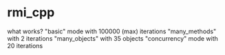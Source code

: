 rmi_cpp
=======

what works?
"basic" mode with 100000 (max) iterations
"many_methods" with 2 iterations 
"many_objects" with 35 objects
"concurrency" mode with 20 iterations
